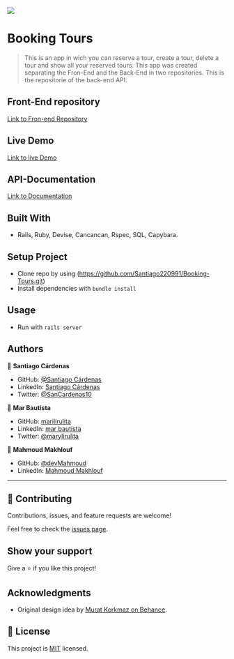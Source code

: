 ![](https://img.shields.io/badge/Microverse-blueviolet)

# Booking Tours

> This is an app in wich you can reserve a tour, create a tour, delete a tour and show all your reserved tours. This app was created separating the Fron-End and the Back-End in two repositories. This is the repositorie of the back-end API.

## Front-End repository

[Link to Fron-end Repository](https://github.com/Santiago220991/Booking-Tours-Front-End)

## Live Demo

[Link to live Demo](https://tourify-app.netlify.app)

## API-Documentation

[Link to Documentation](https://tourify-app.herokuapp.com/api-docs/index.html)

## Built With

- Rails, Ruby, Devise, Cancancan, Rspec, SQL, Capybara.

## Setup Project
- Clone repo by using (https://github.com/Santiago220991/Booking-Tours.git)
- Install dependencies with `bundle install`

## Usage
- Run with `rails server`

## Authors

👤 **Santiago Cárdenas**

- GitHub: [@Santiago Cárdenas](https://github.com/Santiago220991)
- LinkedIn: [Santiago Cárdenas](https://www.linkedin.com/in/alexandersantiagocardenas/)
- Twitter: [@SanCardenas10](https://twitter.com/SanCardenas10)


👤 **Mar Bautista**

- GitHub: [marilirulita](https://github.com/marilirulita)
- LinkedIn: [mar bautista](https://www.linkedin.com/in/marbautista/)
- Twitter: [@marylirulita](https://twitter.com/marylirulita)

👤 **Mahmoud Makhlouf**

- GitHub: [@devMahmoud](https://github.com/devMahmoud)
- LinkedIn: [Mahmoud Makhlouf](https://www.linkedin.com/in/mahmoud-abdelkader-makhlouf/)

---

## 🤝 Contributing

Contributions, issues, and feature requests are welcome!

Feel free to check the [issues page](https://github.com/Santiago220991/Booking-Tours/issues).

## Show your support

Give a ⭐️ if you like this project!

## Acknowledgments

- Original design idea by [Murat Korkmaz on Behance](https://www.behance.net/gallery/26425031/Vespa-Responsive-Redesign).

## 📝 License

This project is [MIT](./MIT.md) licensed.